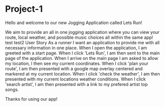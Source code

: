 # Project-1
Hello and welcome to our new Jogging Application called Lets Run!

We aim to provide an all in one jogging application where you can view your route, local weather, and possible music choices all within the same app!
test test2
User Story
As a runner I want an application to provide me with all necessary information in one place.
When I open the application, 
I am greeted with a start page.
When I click 'Lets Run', 
I am then sent to the main page of the application.
When I arrive on the main page I am asked to allow my location,
I then see my current coordinates.
When I click 'plan your route',
I am then presented with a google map overlay centered and markered at my current location.
When I click 'check the weather',
I am then presented with my current locations weather conditions.
When I click 'search artist',
I am then presented with a link to my prefered artist top songs.

Thanks for using our app!
